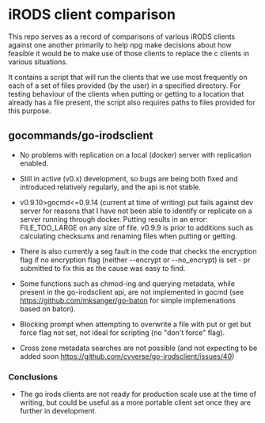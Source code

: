 # iRODS client comparison

This repo serves as a record of comparisons of various iRODS clients against one another primarily to help npg make decisions about how feasible it would be to make use of those clients to replace the c clients in various situations.

It contains a script that will run the clients that we use most frequently on each of a set of files provided (by the user) in a specified directory.  For testing behaviour of the clients when putting or getting to a location that already has a file present, the script also requires paths to files provided for this purpose.  

## gocommands/go-irodsclient

- No problems with replication on a local (docker) server with replication enabled.

- Still in active (v0.x) development, so bugs are being both fixed and introduced relatively regularly, and the api is not stable.

- v0.9.10>gocmd<=0.9.14 (current at time of writing) put fails against dev server for reasons that I have not been able to identify or replicate on a server running through docker.  Putting results in an error: FILE_TOO_LARGE on any size of file. v0.9.9 is prior to additions such as calculating checksums and renaming files when putting or getting.

- There is also currently a seg fault in the code that checks the encryption flag if no encryption flag (neither --encrypt or --no_encrypt) is set - pr submitted to fix this as the cause was easy to find.

- Some functions such as chmod-ing and querying metadata, while present in the go-irodsclient api, are not implemented in gocmd (see https://github.com/mksanger/go-baton for simple implemenations based on baton).

- Blocking prompt when attempting to overwrite a file with put or get but force flag not set, not ideal for scripting (no "don't force" flag).

- Cross zone metadata searches are not possible (and not expecting to be added soon https://github.com/cyverse/go-irodsclient/issues/40)


### Conclusions

- The go irods clients are not ready for production scale use at the time of writing, but could be useful as a more portable client set once they are further in development.